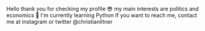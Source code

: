 Hello thank you for checking my profile 😎 my main interests are politics and economics 🤠 
I'm currently learning Python 
If you want to reach me, contact me at instagram or twitter @christianiltner

<!---
chrisilt/chrisilt is a ✨ special ✨ repository because its `README.md` (this file) appears on your GitHub profile.
You can click the Preview link to take a look at your changes.
--->
